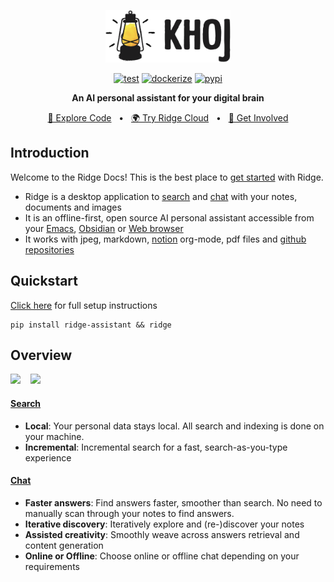 <p align="center"><img src="./assets/ridge-logo-sideways-500.png" width="200" alt="Ridge Logo"></p>

<div align="center">

[![test](https://github.com/ridge-ai/ridge/actions/workflows/test.yml/badge.svg)](https://github.com/ridge-ai/ridge/actions/workflows/test.yml)
[![dockerize](https://github.com/ridge-ai/ridge/actions/workflows/dockerize.yml/badge.svg)](https://github.com/ridge-ai/ridge/pkgs/container/ridge)
[![pypi](https://github.com/ridge-ai/ridge/actions/workflows/pypi.yml/badge.svg)](https://pypi.org/project/ridge-assistant/)

</div>

<div align="center">
<b>An AI personal assistant for your digital brain</b>

</div>

<div align="center">

[📜 Explore Code](https://github.com/ridge-ai/ridge)
<span>&nbsp;&nbsp;•&nbsp;&nbsp;</span>
[🌍 Try Ridge Cloud](https://ridge.dev)
<span>&nbsp;&nbsp;•&nbsp;&nbsp;</span>
[💬 Get Involved](https://discord.gg/BDgyabRM6e)

</div>

## Introduction
Welcome to the Ridge Docs! This is the best place to [get started](./setup.md) with Ridge.

- Ridge is a desktop application to [search](./search.md) and [chat](./chat.md) with your notes, documents and images
- It is an offline-first, open source AI personal assistant accessible from your [Emacs](./emacs.md), [Obsidian](./obsidian.md) or [Web browser](./web.md)
- It works with jpeg, markdown, [notion](./notion_integration.md) org-mode, pdf files and [github repositories](./github_integration.md)

## Quickstart
[Click here](./setup.md) for full setup instructions

```shell
pip install ridge-assistant && ridge
```

## Overview
<img src="https://docs.ridge.dev/assets/ridge_search_on_web.png" width="400px">
<span>&nbsp;&nbsp;</span>
<img src="https://docs.ridge.dev/assets/ridge_chat_on_web.png" width="400px">

#### [Search](./search.md)
  - **Local**: Your personal data stays local. All search and indexing is done on your machine.
  - **Incremental**: Incremental search for a fast, search-as-you-type experience

#### [Chat](./chat.md)
  - **Faster answers**: Find answers faster, smoother than search. No need to manually scan through your notes to find answers.
  - **Iterative discovery**: Iteratively explore and (re-)discover your notes
  - **Assisted creativity**: Smoothly weave across answers retrieval and content generation
  - **Online or Offline**: Choose online or offline chat depending on your requirements

